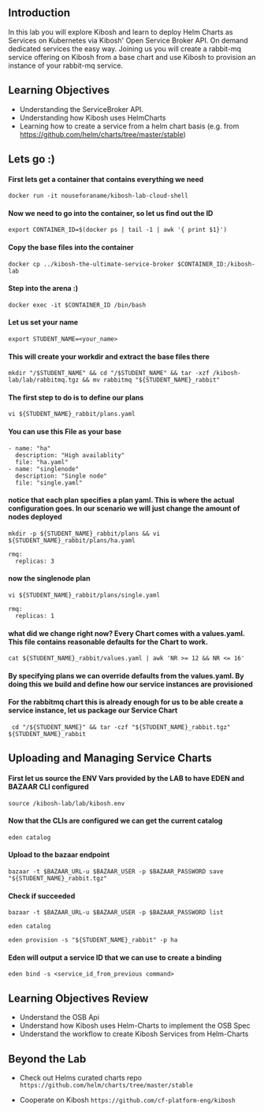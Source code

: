 ## Introduction
In this lab you will explore Kibosh and learn to deploy Helm Charts as Services on Kubernetes via Kibosh' Open Service Broker API. On demand dedicated services the easy way.  Joining us you will create a rabbit-mq service offering on Kibosh from a base chart and use Kibosh to provision an instance of your rabbit-mq service.


## Learning Objectives
- Understanding the ServiceBroker API.
- Understanding how Kibosh uses HelmCharts
- Learning how to create a service from a helm chart basis (e.g. from https://github.com/helm/charts/tree/master/stable)


## Lets go :)
#### First lets get a container that contains everything we need 


`docker run -it nouseforaname/kibosh-lab-cloud-shell`

####  Now we need to go into the container, so let us find out the ID

`export CONTAINER_ID=$(docker ps | tail -1 | awk '{ print $1}')`

#### Copy the base files into the container

`docker cp ../kibosh-the-ultimate-service-broker $CONTAINER_ID:/kibosh-lab`

#### Step into the arena :)
`docker exec -it $CONTAINER_ID /bin/bash`


#### Let us set your name
`export STUDENT_NAME=<your_name>` 

#### This will create your workdir and extract the base files there

`mkdir "/$STUDENT_NAME" && cd "/$STUDENT_NAME" && tar -xzf /kibosh-lab/lab/rabbitmq.tgz && mv rabbitmq "${STUDENT_NAME}_rabbit"`

#### The first step to do is to define our plans

`vi ${STUDENT_NAME}_rabbit/plans.yaml`

#### You can use this File as your base

```
- name: "ha"
  description: "High availablity"
  file: "ha.yaml"
- name: "singlenode"
  description: "Single node"
  file: "single.yaml"
```
#### notice that each plan specifies a plan yaml. This is where the actual configuration goes. In our scenario we will just change the amount of nodes deployed


`mkdir -p ${STUDENT_NAME}_rabbit/plans && vi ${STUDENT_NAME}_rabbit/plans/ha.yaml`


```
rmq:
  replicas: 3
```

#### now the singlenode plan

`vi ${STUDENT_NAME}_rabbit/plans/single.yaml`

```
rmq:
  replicas: 1
```
#### what did we change right now? Every Chart comes with a values.yaml. This file contains reasonable defaults for the Chart to work.

`cat ${STUDENT_NAME}_rabbit/values.yaml | awk 'NR >= 12 && NR <= 16'`

#### By specifying plans we can override defaults from the values.yaml. By doing this we build and define how our service instances are provisioned
#### For the rabbitmq chart this is already enough for us to be able create a service instance, let us package our Service Chart

` cd "/${STUDENT_NAME}" && tar -czf "${STUDENT_NAME}_rabbit.tgz" ${STUDENT_NAME}_rabbit`



## Uploading and Managing Service Charts

#### First let us source the ENV Vars provided by the LAB to have EDEN and BAZAAR CLI configured
`source /kibosh-lab/lab/kibosh.env`

#### Now that the CLIs are configured we can get the current catalog
`eden catalog`

#### Upload to the bazaar endpoint
`bazaar -t $BAZAAR_URL-u $BAZAAR_USER -p $BAZAAR_PASSWORD save "${STUDENT_NAME}_rabbit.tgz"`
#### Check if succeeded
`bazaar -t $BAZAAR_URL-u $BAZAAR_USER -p $BAZAAR_PASSWORD list`

`eden catalog`

`eden provision -s "${STUDENT_NAME}_rabbit" -p ha`

#### Eden will output a service ID that we can use to create a binding
`eden bind -s <service_id_from_previous command>`



## Learning Objectives Review
- Understand the OSB Api
- Understand how Kibosh uses Helm-Charts to implement the OSB Spec
- Understand the workflow to create Kibosh Services from Helm-Charts

## Beyond the Lab

- Check out Helms curated charts repo
`https://github.com/helm/charts/tree/master/stable`

- Cooperate on Kibosh
`https://github.com/cf-platform-eng/kibosh`
